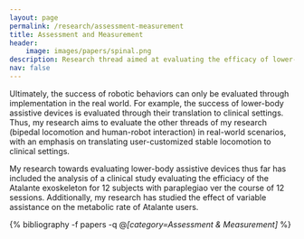 ```yaml
---
layout: page
permalink: /research/assessment-measurement
title: Assessment and Measurement
header:
    image: images/papers/spinal.png
description: Research thread aimed at evaluating the efficacy of lower-body assistive devices, including the clinical realization of user-preferred locomotion on robotic assistive devices.
nav: false
---
```


Ultimately, the success of robotic behaviors can only be evaluated through implementation in the real world. For example, the success of lower-body assistive devices is evaluated through their translation to clinical settings. Thus, my research aims to evaluate the other threads of my research (bipedal locomotion and human-robot interaction) in real-world scenarios, with an emphasis on translating user-customized stable locomotion to clinical settings.

My research towards evaluating lower-body assistive devices thus far has included the analysis of a clinical study evaluating the efficiacy of the Atalante exoskeleton for 12 subjects with paraplegiao ver the course of 12 sessions. Additionally, my research has studied the effect of variable assistance on the metabolic rate of Atalante users.

<div class="publications">

{% bibliography -f papers -q @*[category=Assessment & Measurement]* %}

</div>
